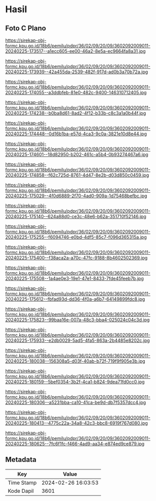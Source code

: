 # Hasil

## Foto C Plano

https://sirekap-obj-formc.kpu.go.id/18b6/pemilu/pdpr/36/02/09/20/09/3602092009011-20240225-173517--a1ecc605-ee00-46a2-8e5a-ec9664fa8a31.jpg

https://sirekap-obj-formc.kpu.go.id/18b6/pemilu/pdpr/36/02/09/20/09/3602092009011-20240225-173939--42a455da-2539-482f-917d-ad0b3a70b72a.jpg

https://sirekap-obj-formc.kpu.go.id/18b6/pemilu/pdpr/36/02/09/20/09/3602092009011-20240225-174055--a3ddbfeb-81e0-482c-9400-146310712405.jpg

https://sirekap-obj-formc.kpu.go.id/18b6/pemilu/pdpr/36/02/09/20/09/3602092009011-20240225-174238--b0ba8d61-8ad2-4f12-b33b-c8c3a1a0b44f.jpg

https://sirekap-obj-formc.kpu.go.id/18b6/pemilu/pdpr/36/02/09/20/09/3602092009011-20240225-174448--0d16b1ba-e57d-4ca3-9c0a-3821e10d8e44.jpg

https://sirekap-obj-formc.kpu.go.id/18b6/pemilu/pdpr/36/02/09/20/09/3602092009011-20240225-174601--18d82950-b202-461c-a5b4-0b93274467a6.jpg

https://sirekap-obj-formc.kpu.go.id/18b6/pemilu/pdpr/36/02/09/20/09/3602092009011-20240225-174858--f62c725d-8761-4d47-8e2b-d03d850c0459.jpg

https://sirekap-obj-formc.kpu.go.id/18b6/pemilu/pdpr/36/02/09/20/09/3602092009011-20240225-175029--4f0d6889-2f70-4ad0-909a-1d75468befbc.jpg

https://sirekap-obj-formc.kpu.go.id/18b6/pemilu/pdpr/36/02/09/20/09/3602092009011-20240225-175140--624a88d0-ce3c-48e6-b62a-351710f52146.jpg

https://sirekap-obj-formc.kpu.go.id/18b6/pemilu/pdpr/36/02/09/20/09/3602092009011-20240225-175255--f6094746-e0bd-4df5-85c7-f096d365315a.jpg

https://sirekap-obj-formc.kpu.go.id/18b6/pemilu/pdpr/36/02/09/20/09/3602092009011-20240225-175400--f38aca2a-a70c-47fc-9188-8b4602502369.jpg

https://sirekap-obj-formc.kpu.go.id/18b6/pemilu/pdpr/36/02/09/20/09/3602092009011-20240225-175508--1a4ae0e3-19e1-47e1-8433-7fde45feeb7b.jpg

https://sirekap-obj-formc.kpu.go.id/18b6/pemilu/pdpr/36/02/09/20/09/3602092009011-20240225-175612--fbfad93d-dd36-4f0a-a6b7-64149899fdc8.jpg

https://sirekap-obj-formc.kpu.go.id/18b6/pemilu/pdpr/36/02/09/20/09/3602092009011-20240225-175823--99baa16e-007a-48c3-bba4-025024c04c3d.jpg

https://sirekap-obj-formc.kpu.go.id/18b6/pemilu/pdpr/36/02/09/20/09/3602092009011-20240225-175933--e2db0029-5ad5-4fa5-863a-2b4485e8202c.jpg

https://sirekap-obj-formc.kpu.go.id/18b6/pemilu/pdpr/36/02/09/20/09/3602092009011-20240225-180038--156308a5-d03f-40ab-b72f-719f9f905e3b.jpg

https://sirekap-obj-formc.kpu.go.id/18b6/pemilu/pdpr/36/02/09/20/09/3602092009011-20240225-180159--5bef0354-3b2f-4ca1-b824-9dea71fd0cc0.jpg

https://sirekap-obj-formc.kpu.go.id/18b6/pemilu/pdpr/36/02/09/20/09/3602092009011-20240225-180306--a5231bba-ca10-41ca-be9d-db7f5357dcc4.jpg

https://sirekap-obj-formc.kpu.go.id/18b6/pemilu/pdpr/36/02/09/20/09/3602092009011-20240225-180413--4775c22a-34a8-42c3-bbc8-6919f767d080.jpg

https://sirekap-obj-formc.kpu.go.id/18b6/pemilu/pdpr/36/02/09/20/09/3602092009011-20240225-180625--7fc6f1fc-f466-4ad9-aa34-e874ed9ce879.jpg


## Metadata

| Key        | Value               |
| ---------- | ------------------- |
| Time Stamp | 2024-02-26 16:03:53 |
| Kode Dapil | 3601                |



